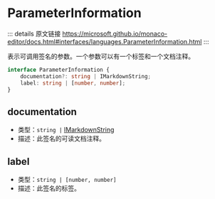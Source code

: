 # ParameterInformation

<backTop />
        
::: details 原文链接
https://microsoft.github.io/monaco-editor/docs.html#interfaces/languages.ParameterInformation.html
:::

表示可调用签名的参数。一个参数可以有一个标签和一个文档注释。

```ts
interface ParameterInformation {
    documentation?: string | IMarkdownString;
    label: string | [number, number];
}
```

## documentation
- 类型：`string |` [IMarkdownString](/api/IMarkdownString.md)
- 描述：此签名的可读文档注释。
## label
- 类型：`string | [number, number]`
- 描述：此签名的标签。